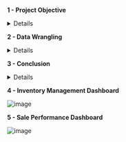 **1 - Project Objective**
<details><summary>Details</summary>
<p>
  
The author will play as a data analyst role, who will process the dataset from start to end to 
- provide valuable Power BI dashboard serving for strategic purpose of the business.
- propose the most appropriated strategies/ recommendations to boost the company growth.

</p>
</details> 

**2 - Data Wrangling**
<details><summary>Details</summary>
<p>
  
At this stage, an analysis of a transactional dataset from a non-retail UK company called UCI, conducted using SQL queries, revealed that 96.86% of the rows contained sales data (524,917 rows), 1.71% of the rows contained cancellation data (9,251 rows), 0.97% of the rows were duplicates (5,268 rows), 0.46% of the rows were test cases (2,470 rows), and 3 rows contained vague values labeled "Adjust bad debt." The data was collected from December 1, 2010 to December 9, 2011. 

![image](https://github.com/Huyen-P/UCI_Online_Retail_Analysis/assets/72473316/1ea9192a-7ac9-4f40-aec9-e7da49715d52)
Figure 1 - HomePage Dashboard, which summarize the result from data cleaning process

To categorize the whole data set into 5 groups including sales, cancellation, dupplicated, test case and vague rows, the DA went through the following steps:
- Review the raw dataset from Excel format to get more farmiliar with the dataset and take note any points of the weirdness, such as data type issue, missing data, empty cells, contaminated data, invalid data. This step can be done by using Filter  and Comment functions on Excel.
- Set the right data type for each column from Excel.
- Import the data excel file to SQL after finishing the Excel review and set up stage.
- Conduct an exploratory data analysis (EDA) in SQL based on the key notes beforehands at the Excel review stage.
- Conclude and group the main categories of the dataset: sale_view and cancellation_view, which are excluded duplicated rows, test case rows and vague rows.
- Decide next steps to process for each data category.
The initial data cleaning SQL script and steps can foud here (link).
Since the initial result from this EDA stage indicate that the dataset mainly involve to sale and cancelled rows, the DA can shape the main research and sub research questions of this project in relation to inventory management and sale/ marketing promotions in the next part.

</p>
</details> 

**3 - Conclusion**
<details><summary>Details</summary>
<p>
  
- In conclusion, this project centered on the analysis of a retail dataset with the objective of providing valuable insights through Power BI dashboards to strategically support the growth of a non-store UK company, UCI.
- The data wrangling process involved a meticulous review of the dataset, SQL analysis, and categorization into 5 data groups including sales, cancellations, duplicates, test cases, and vague rows. The main research question focused on identifying beneficial business strategies for UCI's growth in the coming year, with sub-questions addressing inventory management and sales optimization.
- The descriptive data analysis delved into inventory management and sales performance, utilizing features such as Demand, MeanDemand, Revenue, and others. Power BI dashboards, including Inventory Management and Sale Performance, were constructed to visualize insights derived from the analysis. The discussion highlighted the importance of considering both sales and cancellation data for precise evaluation, as exemplified by the distinction between demand and sold revenue or quantity for the highest-demand product with StockCode "84879" (ASSORTED COLOR BIRD ORNAMENT) during the period from December 1, 2010, to December 9, 2011. However, the provided dashboards can be used to analyze relevant insights for any products in the dataset, depending on the specific requirements of the business.
- Despite the comprehensive analysis, the project acknowledged limitations related to inconsistent UnitPrices for products with the same StockCode in the dataset. To address these challenges, a call for a robust data improvement process was emphasized, involving meticulous cleaning, standardization, validation, and thorough documentation to ensure data integrity, boost decision-making confidence, enhance model reliability, and improve overall operational efficiency.
- In essence, this project not only provided actionable recommendations for UCI's growth strategies but also underscored the critical importance of maintaining a clean and standardized dataset for reliable and effective data-driven decision-making in the business context.
</p>
</details> 

**4 - Inventory Management Dashboard**

![image](https://github.com/Huyen-P/UCI_Online_Retail_Analysis/assets/72473316/6d1e7d55-d757-4a75-a4ac-f6754f53d91e)

**5 - Sale Performance Dashboard**

![image](https://github.com/Huyen-P/UCI_Online_Retail_Analysis/assets/72473316/ff64ec62-3dcf-4b22-add3-5131a7a912ed)


